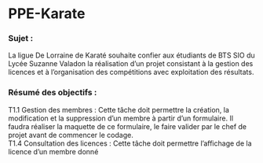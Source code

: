 # PPE-Karate
<h3>Sujet :</h3>
La ligue De Lorraine de Karaté souhaite confier aux étudiants de BTS SIO du Lycée Suzanne Valadon la réalisation d’un projet consistant à la gestion des licences et à l’organisation des compétitions avec exploitation des résultats.
<h3>Résumé des objectifs :</h3>
T1.1 Gestion des membres : Cette tâche doit permettre la création, la modification et la suppression d’un membre à partir d’un formulaire. Il faudra réaliser la maquette de ce formulaire, le faire valider par le chef de projet avant de commencer le codage.<br/>
T1.4 Consultation des licences : Cette tâche doit permettre l’affichage de la licence d’un membre donné
